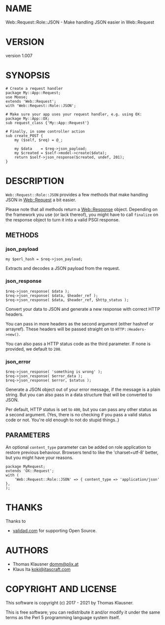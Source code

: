 # NAME

Web::Request::Role::JSON - Make handling JSON easier in Web::Request

# VERSION

version 1.007

# SYNOPSIS

    # Create a request handler
    package My::App::Request;
    use Moose;
    extends 'Web::Request';
    with 'Web::Request::Role::JSON';

    # Make sure your app uses your request handler, e.g. using OX:
    package My::App::OX;
    sub request_class {'My::App::Request'}

    # Finally, in some controller action
    sub create_POST {
        my ($self, $req) = @_;

        my $data    = $req->json_payload;
        my $created = $self->model->create($data);
        return $self->json_response($created, undef, 201);
    }

# DESCRIPTION

`Web::Request::Role::JSON` provides a few methods that make handling
JSON in [Web::Request](https://metacpan.org/pod/Web%3A%3ARequest) a bit easier.

Please note that all methods return a [Web::Response](https://metacpan.org/pod/Web%3A%3AResponse) object.
Depending on the framework you use (or lack thereof), you might have
to call `finalize` on the response object to turn it into a valid
PSGI response.

## METHODS

### json\_payload

    my $perl_hash = $req->json_payload;

Extracts and decodes a JSON payload from the request.

### json\_response

    $req->json_response( $data );
    $req->json_response( $data, $header_ref );
    $req->json_response( $data, $header_ref, $http_status );

Convert your data to JSON and generate a new response with correct HTTP headers.

You can pass in more headers as the second argument (either hashref or
arrayref). These headers will be passed straight on to
`HTTP::Headers->new()`.

You can also pass a HTTP status code as the third parameter. If none
is provided, we default to `200`.

### json\_error

    $req->json_response( 'something is wrong' );
    $req->json_response( $error_data );
    $req->json_response( $error, $status );

Generate a JSON object out of your error message, if the message is a
plain string. But you can also pass in a data structure that will be
converted to JSON.

Per default, HTTP status is set to `400`, but you can pass any other
status as a second argument. (Yes, there is no checking if you pass a
valid status code or not. You're old enough to not do stupid things..)

## PARAMETERS

An optional `content_type` parameter can be added on role application to
restore previous behaviour. Browsers tend to like the 'charset=utf-8' better,
but you might have your reasons. 

    package MyRequest;
    extends 'OX::Request';
    with (
        'Web::Request::Role::JSON' => { content_type => 'application/json' },
    );

# THANKS

Thanks to

- [validad.com](https://www.validad.com/) for supporting Open Source.

# AUTHORS

- Thomas Klausner <domm@plix.at>
- Klaus Ita <koki@itascraft.com>

# COPYRIGHT AND LICENSE

This software is copyright (c) 2017 - 2021 by Thomas Klausner.

This is free software; you can redistribute it and/or modify it under
the same terms as the Perl 5 programming language system itself.
